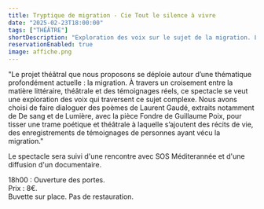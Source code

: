 ```yaml
---
title: Tryptique de migration - Cie Tout le silence à vivre
date: "2025-02-23T18:00:00"
tags: ["THÉÂTRE"]
shortDescription: "Exploration des voix sur le sujet de la migration. Le spectacle sera suivi d'une rencontre avec SOS Méditerannée et d'une diffusion d'un documentaire."
reservationEnabled: true
image: affiche.png
---
```


"Le projet théâtral que nous proposons se déploie autour d’une thématique profondément actuelle : la migration.
À travers un croisement entre la matière littéraire, théâtrale et des témoignages réels, ce spectacle se veut une exploration
des voix qui traversent ce sujet complexe. Nous avons choisi de faire dialoguer des poèmes de Laurent Gaudé, extraits
notamment de De sang et de Lumière, avec la pièce Fondre de Guillaume Poix, pour tisser une trame poétique et théâtrale
à laquelle s’ajoutent des récits de vie, des enregistrements de témoignages de personnes ayant vécu la migration."

Le spectacle sera suivi d'une rencontre avec SOS Méditerannée et d'une diffusion d'un documentaire.

18h00 : Ouverture des portes.<br>
Prix : 8€.<br>
Buvette sur place. Pas de restauration.<b>
